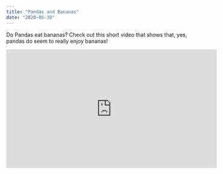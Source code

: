 ```yaml
---
title: "Pandas and Bananas"
date: "2020-05-30"
---
```


Do Pandas eat bananas? Check out this short video that shows that, yes, pandas do seem to really enjoy bananas!

<iframe width="560" height="315" src="https://www.youtube.com/embed/4SZl1r2O_bY" frameborder="0" allowfullscreen></iframe>
